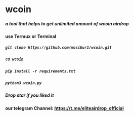 # wcoin
##### a tool that helps to get unlimited amount of wcoin airdrop
#### use Termux or Terminal  

##### `git clone https://github.com/mosibur1/wcoin.git`
##### `cd wcoin`
##### `pip install -r requirements.txt`
##### `python3 wcoin.py`

##### Drop star if you liked it
#### our telegram Channel: https://t.me/eliteairdrop_official


















